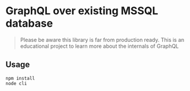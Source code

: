 # GraphQL over existing MSSQL database
> Please be aware this library is far from production ready. This is an educational project to learn more about the internals of GraphQL

## Usage
```
npm install
node cli
```  